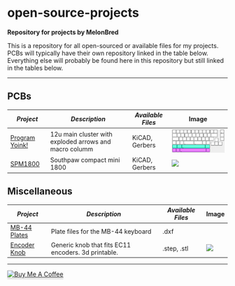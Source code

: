# open-source-projects
**Repository for projects by MelonBred**

This is a repository for all open-sourced or available files for my projects. PCBs will typically have their own repository linked in the table below. Everything else will probably be found here in this repository but still linked in the tables below. 

---

## PCBs

| *Project* | *Description* | *Available Files* | Image |
| --- | --- | --- | --- |
| [Program Yoink!](https://github.com/melonbred/program-yoink) | 12u main cluster with exploded arrows and macro columm | KiCAD, Gerbers| <img src="https://raw.githubusercontent.com/melonbred/program-yoink/main/.images/kle.png" width="300px" />
| [SPM1800](https://github.com/melonbred/SPM1800) | Southpaw compact mini 1800 | KiCAD, Gerbers | <img src="https://raw.githubusercontent.com/melonbred/SPM1800/master/.github/layout.png" width="300px" />


## Miscellaneous

| *Project* | *Description* | *Available Files* | Image |
| --- | --- | --- | --- |
| [MB-44 Plates](https://github.com/melonbred/open-source-projects/tree/main/miscellaneous/mb44-plate-files) | Plate files for the MB-44 keyboard| .dxf |
| [Encoder Knob](https://github.com/melonbred/open-source-projects/tree/main/miscellaneous/encoder-knobs) | Generic knob that fits EC11 encoders. 3d printable. | .step, .stl | <img src="https://raw.githubusercontent.com/melonbred/open-source-projects/main/.file-data/encoder-knob.png" width="300px" />

---

<a href="https://www.buymeacoffee.com/melonbred" target="_blank"><img src="https://www.buymeacoffee.com/assets/img/custom_images/orange_img.png" alt="Buy Me A Coffee" style="height: 41px !important;width: 174px !important;box-shadow: 0px 3px 2px 0px rgba(190, 190, 190, 0.5) !important;-webkit-box-shadow: 0px 3px 2px 0px rgba(190, 190, 190, 0.5) !important;" ></a>